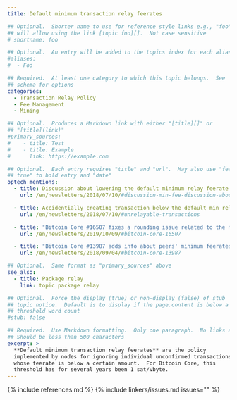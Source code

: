 ```yaml
---
title: Default minimum transaction relay feerates

## Optional.  Shorter name to use for reference style links e.g., "foo"
## will allow using the link [topic foo][].  Not case sensitive
# shortname: foo

## Optional.  An entry will be added to the topics index for each alias
#aliases:
#  - Foo

## Required.  At least one category to which this topic belongs.  See
## schema for options
categories:
  - Transaction Relay Policy
  - Fee Management
  - Mining

## Optional.  Produces a Markdown link with either "[title][]" or
## "[title](link)"
#primary_sources:
#    - title: Test
#    - title: Example
#      link: https://example.com

## Optional.  Each entry requires "title" and "url".  May also use "feature:
## true" to bold entry and "date"
optech_mentions:
  - title: Discussion about lowering the default minimum relay feerate
    url: /en/newsletters/2018/07/10/#discussion-min-fee-discussion-about-minimum-relay-fee

  - title: Accidentially creating transaction below the default min relay feerate
    url: /en/newsletters/2018/07/10/#unrelayable-transactions

  - title: "Bitcoin Core #16507 fixes a rounding issue related to the minimum relay feerate"
    url: /en/newsletters/2019/10/09/#bitcoin-core-16507

  - title: "Bitcoin Core #13987 adds info about peers' minimum feerates to `getpeerinfo`"
    url: /en/newsletters/2018/09/04/#bitcoin-core-13987

## Optional.  Same format as "primary_sources" above
see_also:
  - title: Package relay
    link: topic package relay

## Optional.  Force the display (true) or non-display (false) of stub
## topic notice.  Default is to display if the page.content is below a
## threshold word count
#stub: false

## Required.  Use Markdown formatting.  Only one paragraph.  No links allowed.
## Should be less than 500 characters
excerpt: >
  **Default minimum transaction relay feerates** are the policy
  implemented by nodes for ignoring individual unconfirmed transactions
  whose feerate is below a certain amount.  For Bitcoin Core, this
  threshold has for several years been 1 sat/vbyte.
---
```

{% include references.md %}
{% include linkers/issues.md issues="" %}
